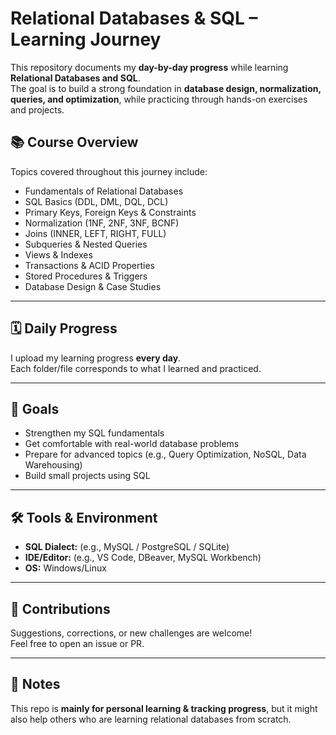 # Relational Databases & SQL – Learning Journey

This repository documents my **day-by-day progress** while learning **Relational Databases and SQL**.  
The goal is to build a strong foundation in **database design, normalization, queries, and optimization**, while practicing through hands-on exercises and projects.

## 📚 Course Overview
Topics covered throughout this journey include:
- Fundamentals of Relational Databases
- SQL Basics (DDL, DML, DQL, DCL)
- Primary Keys, Foreign Keys & Constraints
- Normalization (1NF, 2NF, 3NF, BCNF)
- Joins (INNER, LEFT, RIGHT, FULL)
- Subqueries & Nested Queries
- Views & Indexes
- Transactions & ACID Properties
- Stored Procedures & Triggers
- Database Design & Case Studies

---

## 🗓️ Daily Progress
I upload my learning progress **every day**.  
Each folder/file corresponds to what I learned and practiced.


---

## 🚀 Goals
- Strengthen my SQL fundamentals
- Get comfortable with real-world database problems
- Prepare for advanced topics (e.g., Query Optimization, NoSQL, Data Warehousing)
- Build small projects using SQL

---

## 🛠️ Tools & Environment
- **SQL Dialect:** (e.g., MySQL / PostgreSQL / SQLite)
- **IDE/Editor:** (e.g., VS Code, DBeaver, MySQL Workbench)
- **OS:** Windows/Linux

---

## 🤝 Contributions
Suggestions, corrections, or new challenges are welcome!  
Feel free to open an issue or PR.

---

## 📌 Notes
This repo is **mainly for personal learning & tracking progress**, but it might also help others who are learning relational databases from scratch.

